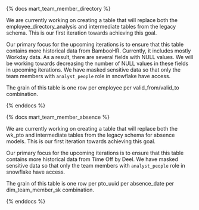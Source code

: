 {% docs mart_team_member_directory %}

We are currently working on creating a table that will replace both the employee_directory_analysis and intermediate tables from the legacy schema. This is our first iteration towards achieving this goal.

Our primary focus for the upcoming iterations is to ensure that this table contains more historical data from BambooHR. Currently, it includes mostly Workday data. As a result, there are several fields with NULL values. We will be working towards decreasing the number of NULL values in these  fields in upcoming iterations. We have masked sensitive data so that only the team members with `analyst_people` role in snowflake have access. 

The grain of this table is one row per employee per valid_from/valid_to combination.

{% enddocs %}

{% docs mart_team_member_absence %}

We are currently working on creating a table that will replace both the wk_pto and intermediate tables from the legacy schema for absence models. This is our first iteration towards achieving this goal.

Our primary focus for the upcoming iterations is to ensure that this table contains more historical data from Time Off by Deel. We have masked sensitive data so that only the team members with `analyst_people` role in snowflake have access. 

The grain of this table is one row per pto_uuid per absence_date per dim_team_member_sk combination. 

{% enddocs %}

